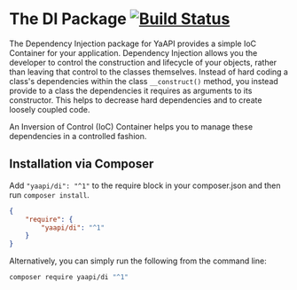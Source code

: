# The DI Package [![Build Status](https://travis-ci.org/yaapi/packages/di.png?branch=master)](https://travis-ci.org/yaapi/packages/di)

The Dependency Injection package for YaAPI provides a simple IoC Container for your application.
Dependency Injection allows you the developer to control the construction and lifecycle of your objects,
rather than leaving that control to the classes themselves. Instead of hard coding a class's dependencies
within the class `__construct()` method, you instead provide to a class the dependencies it requires as
arguments to its constructor. This helps to decrease hard dependencies and to create loosely coupled code.

An Inversion of Control (IoC) Container helps you to manage these dependencies in a controlled fashion.


## Installation via Composer

Add `"yaapi/di": "^1"` to the require block in your composer.json and then run `composer install`.

```json
{
	"require": {
		"yaapi/di": "^1"
	}
}
```

Alternatively, you can simply run the following from the command line:

```sh
composer require yaapi/di "^1"
```
